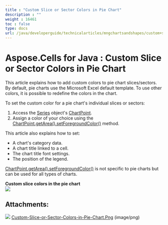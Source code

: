 ```yaml
---
title : "Custom Slice or Sector Colors in Pie Chart" 
description : "" 
weight : 16461 
toc : false
type: docs
url: /java/developerguide/technicalarticles/mngchartsandshapes/custom+slice+or+sector+colors+in+pie+chart/
---
```


# Aspose.Cells for Java : Custom Slice or Sector Colors in Pie Chart


This article explains how to add custom colors to pie chart slices/sectors. By default, pie charts use the Microsoft Excel default template. To use other colors, it is possible to redefine the colors in the chart.

To set the custom color for a pie chart's individual slices or sectors:

1.  Access the [Series](https://apireference.aspose.com/java/cells/com.aspose.cells/Series) object's [ChartPoint](https://apireference.aspose.com/java/cells/com.aspose.cells/ChartPoint).
2.  Assign a color of your choice using the [ChartPoint.getArea().setForegroundColor()](https://apireference.aspose.com/java/cells/com.aspose.cells/area#ForegroundColor) method.

This article also explains how to set:

*   A chart's category data.
*   A chart title linked to a cell.
*   The chart title font settings.
*   The position of the legend.

[ChartPoint.getArea().setForegroundColor()](https://apireference.aspose.com/java/cells/com.aspose.cells/area#ForegroundColor) is not specific to pie charts but can be used for all types of charts.

**Custom slice colors in the pie chart**  
![](https://docs2.aspose.com/cells/java/attachments/5276686/5472852.png)


## Attachments:

![](https://docs2.aspose.com/cells/java/images/icons/bullet_blue.gif) [Custom-Slice-or-Sector-Colors-in-Pie-Chart.Png](https://docs2.aspose.com/cells/java/attachments/5276686/5472852.png) (image/png)  


